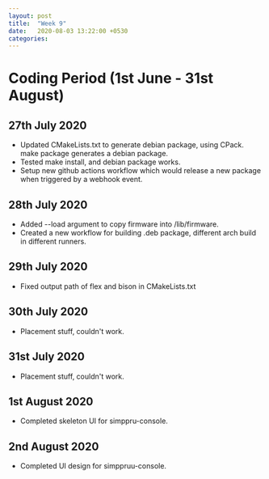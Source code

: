 ```yaml
---
layout: post
title:  "Week 9"
date:   2020-08-03 13:22:00 +0530
categories:
---
```


# Coding Period (1st June - 31st August)

## 27th July 2020

* Updated CMakeLists.txt to generate debian package, using CPack. make package generates a debian package.
* Tested make install, and debian package works.
* Setup new github actions workflow which would release a new package when triggered by a webhook event.

## 28th July 2020

* Added --load argument to copy firmware into /lib/firmware.
* Created a new workflow for building .deb package, different arch build in different runners.

## 29th July 2020

* Fixed output path of flex and bison in CMakeLists.txt

## 30th July 2020

* Placement stuff, couldn't work.

## 31st July 2020

* Placement stuff, couldn't work.

## 1st August 2020

* Completed skeleton UI for simppru-console.

## 2nd August 2020

* Completed UI design for simppruu-console.


